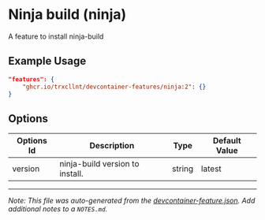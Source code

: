 
# Ninja build (ninja)

A feature to install ninja-build

## Example Usage

```json
"features": {
    "ghcr.io/trxcllnt/devcontainer-features/ninja:2": {}
}
```

## Options

| Options Id | Description | Type | Default Value |
|-----|-----|-----|-----|
| version | ninja-build version to install. | string | latest |



---

_Note: This file was auto-generated from the [devcontainer-feature.json](https://github.com/trxcllnt/devcontainer-features/blob/main/src/ninja/devcontainer-feature.json).  Add additional notes to a `NOTES.md`._
